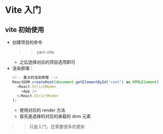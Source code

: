 # Vite 入门

## vite 初始使用

- 创建项目的命令
  > > yarn vite
  - 之后选择对应的项目选项即可
- 渲染原理：
  ```javascript
  <!-- 重点的渲染原理 -->
  ReactDOM.createRoot(document.getElementById("root") as HTMLElement).render(
    <React.StrictMode>
      <App />
    </React.StrictMode>
  );
  ```
  - 使用对应的 render 方法
  - 首先是选择的对应的承载的 dom 元素

>> 只是入门，还需要很多的更新

